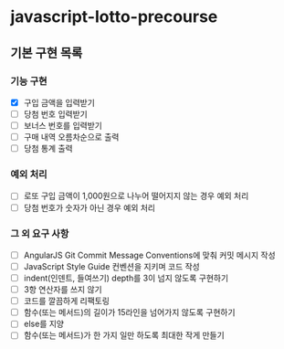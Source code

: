 # javascript-lotto-precourse

## 기본 구현 목록

### 기능 구현

- [x] 구입 금액을 입력받기
- [ ] 당첨 번호 입력받기
- [ ] 보너스 번호를 입력받기
- [ ] 구매 내역 오름차순으로 출력
- [ ] 당첨 통계 출력

### 예외 처리

- [ ] 로또 구입 금액이 1,000원으로 나누어 떨어지지 않는 경우 예외 처리
- [ ] 당첨 번호가 숫자가 아닌 경우 예외 처리

### 그 외 요구 사항

- [ ] AngularJS Git Commit Message Conventions에 맞춰 커밋 메시지 작성
- [ ] JavaScript Style Guide 컨벤션을 지키며 코드 작성
- [ ] indent(인덴트, 들여쓰기) depth를 3이 넘지 않도록 구현하기
- [ ] 3항 연산자를 쓰지 않기
- [ ] 코드를 깔끔하게 리팩토링
- [ ] 함수(또는 메서드)의 길이가 15라인을 넘어가지 않도록 구현하기
- [ ] else를 지양
- [ ] 함수(또는 메서드)가 한 가지 일만 하도록 최대한 작게 만들기
